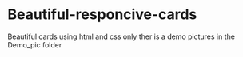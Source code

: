 # Beautiful-responcive-cards

Beautiful cards using html and css only 
ther is a demo pictures in the Demo_pic folder 
